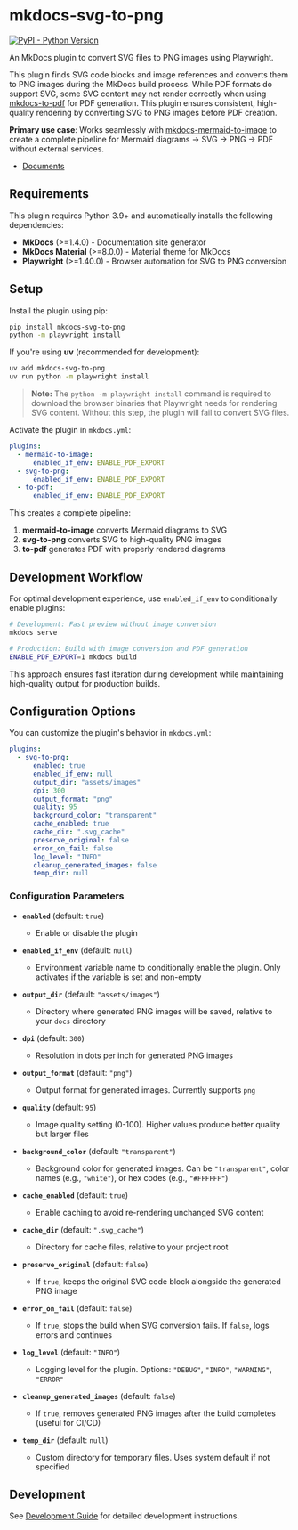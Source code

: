 # mkdocs-svg-to-png

[![PyPI - Python Version][python-image]][pypi-link]

An MkDocs plugin to convert SVG files to PNG images using Playwright.

This plugin finds SVG code blocks and image references and converts them to PNG images during the MkDocs build process. While PDF formats do support SVG, some SVG content may not render correctly when using [mkdocs-to-pdf](https://github.com/domWalters/mkdocs-to-pdf) for PDF generation. This plugin ensures consistent, high-quality rendering by converting SVG to PNG images before PDF creation.

**Primary use case**: Works seamlessly with [mkdocs-mermaid-to-image](https://github.com/nuitsjp/mkdocs-mermaid-to-image) to create a complete pipeline for Mermaid diagrams → SVG → PNG → PDF without external services.

- [Documents](https://thankful-beach-0f331f600.1.azurestaticapps.net/)

## Requirements

This plugin requires Python 3.9+ and automatically installs the following dependencies:

- **MkDocs** (>=1.4.0) - Documentation site generator
- **MkDocs Material** (>=8.0.0) - Material theme for MkDocs
- **Playwright** (>=1.40.0) - Browser automation for SVG to PNG conversion

## Setup

Install the plugin using pip:

```bash
pip install mkdocs-svg-to-png
python -m playwright install
```

If you're using **uv** (recommended for development):

```bash
uv add mkdocs-svg-to-png
uv run python -m playwright install
```

> **Note:** The `python -m playwright install` command is required to download the browser binaries that Playwright needs for rendering SVG content. Without this step, the plugin will fail to convert SVG files.

Activate the plugin in `mkdocs.yml`:

```yaml
plugins:
  - mermaid-to-image:
      enabled_if_env: ENABLE_PDF_EXPORT
  - svg-to-png:
      enabled_if_env: ENABLE_PDF_EXPORT
  - to-pdf:
      enabled_if_env: ENABLE_PDF_EXPORT
```

This creates a complete pipeline:
1. **mermaid-to-image** converts Mermaid diagrams to SVG
2. **svg-to-png** converts SVG to high-quality PNG images
3. **to-pdf** generates PDF with properly rendered diagrams

## Development Workflow

For optimal development experience, use `enabled_if_env` to conditionally enable plugins:

```bash
# Development: Fast preview without image conversion
mkdocs serve

# Production: Build with image conversion and PDF generation
ENABLE_PDF_EXPORT=1 mkdocs build
```

This approach ensures fast iteration during development while maintaining high-quality output for production builds.

## Configuration Options

You can customize the plugin's behavior in `mkdocs.yml`:

```yaml
plugins:
  - svg-to-png:
      enabled: true
      enabled_if_env: null
      output_dir: "assets/images"
      dpi: 300
      output_format: "png"
      quality: 95
      background_color: "transparent"
      cache_enabled: true
      cache_dir: ".svg_cache"
      preserve_original: false
      error_on_fail: false
      log_level: "INFO"
      cleanup_generated_images: false
      temp_dir: null
```

### Configuration Parameters

-   **`enabled`** (default: `true`)
    -   Enable or disable the plugin

-   **`enabled_if_env`** (default: `null`)
    -   Environment variable name to conditionally enable the plugin. Only activates if the variable is set and non-empty

-   **`output_dir`** (default: `"assets/images"`)
    -   Directory where generated PNG images will be saved, relative to your `docs` directory

-   **`dpi`** (default: `300`)
    -   Resolution in dots per inch for generated PNG images

-   **`output_format`** (default: `"png"`)
    -   Output format for generated images. Currently supports `png`

-   **`quality`** (default: `95`)
    -   Image quality setting (0-100). Higher values produce better quality but larger files

-   **`background_color`** (default: `"transparent"`)
    -   Background color for generated images. Can be `"transparent"`, color names (e.g., `"white"`), or hex codes (e.g., `"#FFFFFF"`)

-   **`cache_enabled`** (default: `true`)
    -   Enable caching to avoid re-rendering unchanged SVG content

-   **`cache_dir`** (default: `".svg_cache"`)
    -   Directory for cache files, relative to your project root

-   **`preserve_original`** (default: `false`)
    -   If `true`, keeps the original SVG code block alongside the generated PNG image

-   **`error_on_fail`** (default: `false`)
    -   If `true`, stops the build when SVG conversion fails. If `false`, logs errors and continues

-   **`log_level`** (default: `"INFO"`)
    -   Logging level for the plugin. Options: `"DEBUG"`, `"INFO"`, `"WARNING"`, `"ERROR"`

-   **`cleanup_generated_images`** (default: `false`)
    -   If `true`, removes generated PNG images after the build completes (useful for CI/CD)

-   **`temp_dir`** (default: `null`)
    -   Custom directory for temporary files. Uses system default if not specified

## Development

See [Development Guide](docs/development.md) for detailed development instructions.

[pypi-link]: https://pypi.org/project/mkdocs-svg-to-png/
[python-image]: https://img.shields.io/pypi/pyversions/mkdocs-svg-to-png?logo=python&logoColor=aaaaaa&labelColor=333333
